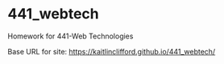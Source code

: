 # 441_webtech
Homework for 441-Web Technologies

Base URL for site:
https://kaitlinclifford.github.io/441_webtech/
